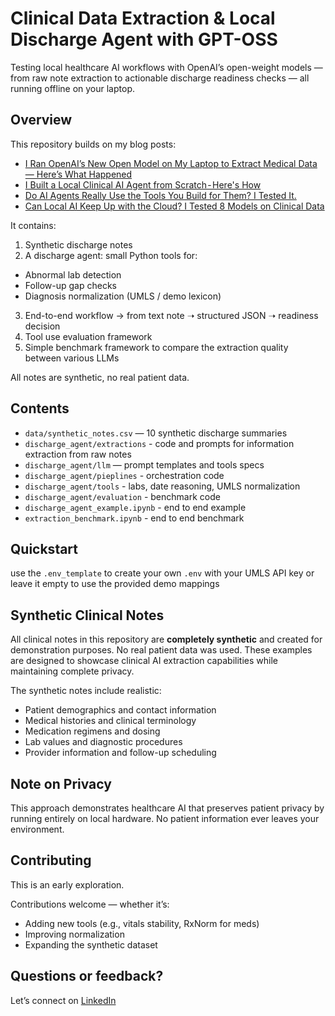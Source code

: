 # Clinical Data Extraction & Local Discharge Agent with GPT-OSS

Testing local healthcare AI workflows with OpenAI’s open-weight models — from raw note extraction to actionable discharge readiness checks — all running offline on your laptop.

## Overview

This repository builds on my blog posts:
-  [I Ran OpenAI’s New Open Model on My Laptop to Extract Medical Data — Here’s What Happened](https://medium.com/towards-artificial-intelligence/i-ran-openais-new-open-model-on-my-laptop-to-extract-medical-data-here-s-what-happened-aeb6acddfede)
-  [I Built a Local Clinical AI Agent from Scratch - Here's How](https://medium.com/towards-artificial-intelligence/i-built-a-local-clinical-ai-agent-from-scratch-heres-how-90783c59afdc)
-  [Do AI Agents Really Use the Tools You Build for Them? I Tested It.](https://medium.com/towards-artificial-intelligence/i-built-a-clinical-ai-agent-and-it-skipped-the-tools-i-gave-it-d9d7c3d25051)
-  [Can Local AI Keep Up with the Cloud? I Tested 8 Models on Clinical Data](https://medium.com/towards-artificial-intelligence/can-local-ai-keep-up-with-the-cloud-i-tested-8-models-on-clinical-data-739e23b71a65)

It contains:

1. Synthetic discharge notes
2. A discharge agent: small Python tools for:
  - Abnormal lab detection
  - Follow-up gap checks
  - Diagnosis normalization (UMLS / demo lexicon)
3. End-to-end workflow → from text note ➝ structured JSON ➝ readiness decision
4. Tool use evaluation framework
5. Simple benchmark framework to compare the extraction quality between various LLMs

All notes are synthetic, no real patient data.

## Contents

- `data/synthetic_notes.csv` — 10 synthetic discharge summaries
- `discharge_agent/extractions` - code and prompts for information extraction from raw notes
- `discharge_agent/llm` — prompt templates and tools specs
- `discharge_agent/pieplines` - orchestration code
- `discharge_agent/tools` - labs, date reasoning, UMLS normalization
- `discharge_agent/evaluation` - benchmark code
- `discharge_agent_example.ipynb` - end to end example
- `extraction_benchmark.ipynb` - end to end benchmark

## Quickstart
use the `.env_template` to create your own `.env` with your UMLS API key or leave it empty to use the provided demo mappings

## Synthetic Clinical Notes

All clinical notes in this repository are **completely synthetic** and created for demonstration purposes. No real patient data was used. These examples are designed to showcase clinical AI extraction capabilities while maintaining complete privacy.

The synthetic notes include realistic:
- Patient demographics and contact information
- Medical histories and clinical terminology
- Medication regimens and dosing
- Lab values and diagnostic procedures
- Provider information and follow-up scheduling

## Note on Privacy

This approach demonstrates healthcare AI that preserves patient privacy by running entirely on local hardware. No patient information ever leaves your environment.

## Contributing

This is an early exploration. 

Contributions welcome — whether it’s:

- Adding new tools (e.g., vitals stability, RxNorm for meds)
- Improving normalization
- Expanding the synthetic dataset

## Questions or feedback?

Let’s connect on [LinkedIn](https://www.linkedin.com/in/marie-humbert-droz/)
